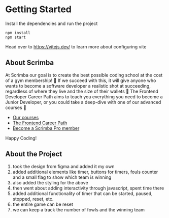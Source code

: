# Getting Started
Install the dependencies and run the project
```
npm install
npm start
```

Head over to https://vitejs.dev/ to learn more about configuring vite
## About Scrimba

At Scrimba our goal is to create the best possible coding school at the cost of a gym membership! 💜
If we succeed with this, it will give anyone who wants to become a software developer a realistic shot at succeeding, regardless of where they live and the size of their wallets 🎉
The Frontend Developer Career Path aims to teach you everything you need to become a Junior Developer, or you could take a deep-dive with one of our advanced courses 🚀

- [Our courses](https://scrimba.com/allcourses)
- [The Frontend Career Path](https://scrimba.com/learn/frontend)
- [Become a Scrimba Pro member](https://scrimba.com/pricing)

Happy Coding!

## About the Project

1. took the design from figma and added it my own
2. added additional elements like timer, buttons for timers, fouls counter and a small flag to show which team is winning
3. also added the styling for the above
4. then went about adding interactivity through javascript, spent time there
5. added additional functionality of timer that can be started, paused, stopped, reset, etc.
6. the entire game can be reset
7. we can keep a track the number of fowls and the winning team
